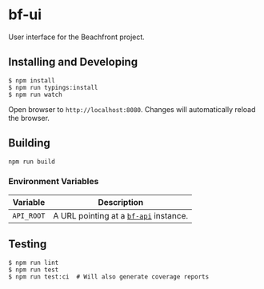 # bf-ui

User interface for the Beachfront project.

## Installing and Developing

```
$ npm install
$ npm run typings:install
$ npm run watch
```

Open browser to `http://localhost:8080`.  Changes will automatically
reload the browser.


## Building

```
npm run build
```

### Environment Variables

| Variable   | Description                                           |
|------------|-------------------------------------------------------|
| `API_ROOT` | A URL pointing at a [`bf-api`](https://github.com/venicegeo/dg-bf-api) instance. |


## Testing

```
$ npm run lint
$ npm run test
$ npm run test:ci  # Will also generate coverage reports
```

